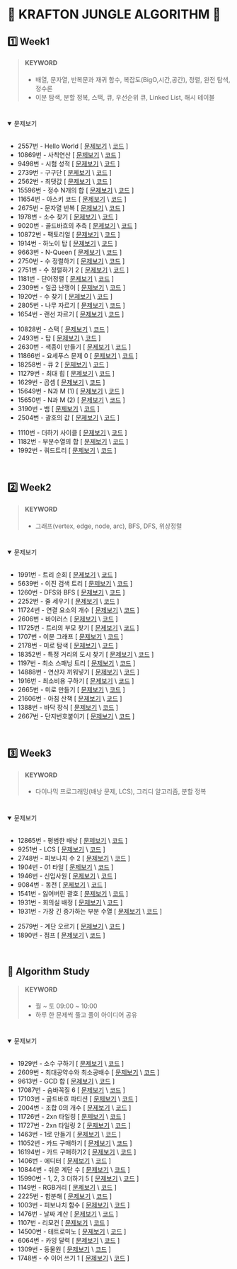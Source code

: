 # 🌱 KRAFTON JUNGLE ALGORITHM 🌱

## 1️⃣ Week1

> #### KEYWORD
>
> - 배열, 문자열, 반복문과 재귀 함수, 복잡도(BigO,시간,공간), 정렬, 완전 탐색, 정수론
> - 이분 탐색, 분할 정복, 스택, 큐, 우선순위 큐, Linked List, 해시 테이블
>
> #

<details open>
<summary>문제보기</summary>
<br>

- 2557번 - Hello World [ [문제보기](https://www.acmicpc.net/problem/2557) \ [코드](week1/2557.py) ]
- 10869번 - 사칙연산 [ [문제보기](https://www.acmicpc.net/problem/10869) \ [코드](week1/10869.py) ]
- 9498번 - 시험 성적 [ [문제보기](https://www.acmicpc.net/problem/9498) \ [코드](week1/9498.py) ]
- 2739번 - 구구단 [ [문제보기](https://www.acmicpc.net/problem/2739) \ [코드](week1/2739.py) ]
- 2562번 - 최댓값 [ [문제보기](https://www.acmicpc.net/problem/2562) \ [코드](week1/2562.py) ]
- 15596번 - 정수 N개의 합 [ [문제보기](https://www.acmicpc.net/problem/15596) \ [코드](week1/15596.py) ]
- 11654번 - 아스키 코드 [ [문제보기](https://www.acmicpc.net/problem/11654) \ [코드](week1/11654.py) ]
- 2675번 - 문자열 반복 [ [문제보기](https://www.acmicpc.net/problem/2675) \ [코드](week1/2675.py) ]
- 1978번 - 소수 찾기 [ [문제보기](https://www.acmicpc.net/problem/1978) \ [코드](week1/1978.py) ]
- 9020번 - 골드바흐의 추측 [ [문제보기](https://www.acmicpc.net/problem/9020) \ [코드](week1/9020.py) ]
- 10872번 - 팩토리얼 [ [문제보기](https://www.acmicpc.net/problem/10872) \ [코드](week1/10872.py) ]
- 1914번 - 하노이 탑 [ [문제보기](https://www.acmicpc.net/problem/1914) \ [코드](week1/1914.py) ]
- 9663번 - N-Queen [ [문제보기](https://www.acmicpc.net/problem/9663) \ [코드](week1/9663.py) ]
- 2750번 - 수 정렬하기 [ [문제보기](https://www.acmicpc.net/problem/2750) \ [코드](week1/2750.py) ]
- 2751번 - 수 정렬하기 2 [ [문제보기](https://www.acmicpc.net/problem/2751) \ [코드](week1/2751.py) ]
- 1181번 - 단어정렬 [ [문제보기](https://www.acmicpc.net/problem/1181) \ [코드](week1/1181.py) ]
- 2309번 - 일곱 난쟁이 [ [문제보기](https://www.acmicpc.net/problem/2309) \ [코드](week1/2309.py) ]
- 1920번 - 수 찾기 [ [문제보기](https://www.acmicpc.net/problem/1920) \ [코드](week1/1920.py) ]
- 2805번 - 나무 자르기 [ [문제보기](https://www.acmicpc.net/problem/2805) \ [코드](week1/2805.py) ]
- 1654번 - 랜선 자르기 [ [문제보기](https://www.acmicpc.net/problem/1654) \ [코드](week1/1654.py) ]
<!-- - 8983번 - 사냥꾼 [ [문제보기](https://www.acmicpc.net/problem/8983) \ [코드](week1/8983.py) ] -->
- 10828번 - 스택 [ [문제보기](https://www.acmicpc.net/problem/10828) \ [코드](week1/10828.py) ]
- 2493번 - 탑 [ [문제보기](https://www.acmicpc.net/problem/2493) \ [코드](week1/2493.py) ]
- 2630번 - 색종이 만들기 [ [문제보기](https://www.acmicpc.net/problem/2630) \ [코드](week1/2630.py) ]
- 11866번 - 요세푸스 문제 0 [ [문제보기](https://www.acmicpc.net/problem/11866) \ [코드](week1/11866.py) ]
- 18258번 - 큐 2 [ [문제보기](https://www.acmicpc.net/problem/18258) \ [코드](week1/18258.py) ]
- 11279번 - 최대 힙 [ [문제보기](https://www.acmicpc.net/problem/11279) \ [코드](week1/11279.py) ]
- 1629번 - 곱셈 [ [문제보기](https://www.acmicpc.net/problem/1629) \ [코드](week1/1629.py) ]
- 15649번 - N과 M (1) [ [문제보기](https://www.acmicpc.net/problem/15649) \ [코드](week1/15649.py) ]
- 15650번 - N과 M (2) [ [문제보기](https://www.acmicpc.net/problem/15650) \ [코드](week1/15650.py) ]
- 3190번 - 뱀 [ [문제보기](https://www.acmicpc.net/problem/3190) \ [코드](week1/3190.py) ]
- 2504번 - 괄호의 값 [ [문제보기](https://www.acmicpc.net/problem/2504) \ [코드](week1/2504.py) ]
<!-- - 1655번 - 가운데를 말해요 [ [문제보기](https://www.acmicpc.net/problem/1655) \ [코드](week1/1655.py) ] -->
- 1110번 - 더하기 사이클 [ [문제보기](https://www.acmicpc.net/problem/1110) \ [코드](week1/1110.py) ]
- 1182번 - 부분수열의 합 [ [문제보기](https://www.acmicpc.net/problem/1182) \ [코드](week1/1182.py) ]
- 1992번 - 쿼드트리 [ [문제보기](https://www.acmicpc.net/problem/1992) \ [코드](week1/1992.py) ]

</details>

<br />

## 2️⃣ Week2

> #### KEYWORD
>
> - 그래프(vertex, edge, node, arc), BFS, DFS, 위상정렬
>
> #

<details open>
<summary>문제보기</summary>
<br>

- 1991번 - 트리 순회 [ [문제보기](https://www.acmicpc.net/problem/1991) \ [코드](week2/1991.py) ]
- 5639번 - 이진 검색 트리 [ [문제보기](https://www.acmicpc.net/problem/5639) \ [코드](week2/5639.py) ]
- 1260번 - DFS와 BFS [ [문제보기](https://www.acmicpc.net/problem/1260) \ [코드](week2/1260.py) ]
- 2252번 - 줄 세우기 [ [문제보기](https://www.acmicpc.net/problem/2252) \ [코드](week2/2252.py) ]
- 11724번 - 연결 요소의 개수 [ [문제보기](https://www.acmicpc.net/problem/11724) \ [코드](week2/11724.py) ]
- 2606번 - 바이러스 [ [문제보기](https://www.acmicpc.net/problem/2606) \ [코드](week2/2606.py) ]
- 11725번 - 트리의 부모 찾기 [ [문제보기](https://www.acmicpc.net/problem/11725) \ [코드](week2/11725.py) ]
- 1707번 - 이분 그래프 [ [문제보기](https://www.acmicpc.net/problem/1707) \ [코드](week2/1707.py) ]
- 2178번 - 미로 탐색 [ [문제보기](https://www.acmicpc.net/problem/2178) \ [코드](week2/2178.py) ]
- 18352번 - 특정 거리의 도시 찾기 [ [문제보기](https://www.acmicpc.net/problem/18352) \ [코드](week2/18352.py) ]
- 1197번 - 최소 스패닝 트리 [ [문제보기](https://www.acmicpc.net/problem/1197) \ [코드](week2/1197.py) ]
- 14888번 - 연산자 끼워넣기 [ [문제보기](https://www.acmicpc.net/problem/14888) \ [코드](week2/14888.py) ]
- 1916번 - 최소비용 구하기 [ [문제보기](https://www.acmicpc.net/problem/1916) \ [코드](week2/1916.py) ]
- 2665번 - 미로 만들기 [ [문제보기](https://www.acmicpc.net/problem/2665) \ [코드](week2/2665.py) ]
- 21606번 - 아침 산책 [ [문제보기](https://www.acmicpc.net/problem/21606) \ [코드](week2/21606.py) ]
- 1388번 - 바닥 장식 [ [문제보기](https://www.acmicpc.net/problem/1388) \ [코드](week1/1388.py) ]
- 2667번 - 단지번호붙이기 [ [문제보기](https://www.acmicpc.net/problem/2667) \ [코드](week2/2667.py) ]

</details>

<br />

## 3️⃣ Week3

> #### KEYWORD
>
> - 다이나믹 프로그래밍(배낭 문제, LCS), 그리디 알고리즘, 분할 정복
>
> #

<details open>
<summary>문제보기</summary>
<br>

- 12865번 - 평범한 배낭 [ [문제보기](https://www.acmicpc.net/problem/12865) \ [코드](week3/12865.py) ]
- 9251번 - LCS [ [문제보기](https://www.acmicpc.net/problem/9251) \ [코드](week3/9251.py) ]
- 2748번 - 피보나치 수 2 [ [문제보기](https://www.acmicpc.net/problem/2748) \ [코드](week3/2748.py) ]
- 1904번 - 01 타일 [ [문제보기](https://www.acmicpc.net/problem/1904) \ [코드](week3/1904.py) ]
- 1946번 - 신입사원 [ [문제보기](https://www.acmicpc.net/problem/1946) \ [코드](week3/1946.py) ]
- 9084번 - 동전 [ [문제보기](https://www.acmicpc.net/problem/9084) \ [코드](week3/9084.py) ]
- 1541번 - 잃어버린 괄호 [ [문제보기](https://www.acmicpc.net/problem/1541) \ [코드](week3/1541.py) ]
- 1931번 - 회의실 배정 [ [문제보기](https://www.acmicpc.net/problem/1931) \ [코드](week3/11053.py) ]
- 1931번 - 가장 긴 증가하는 부분 수열 [ [문제보기](https://www.acmicpc.net/problem/11053) \ [코드](week3/11053.py) ]
<!-- - 2098번 - 외판원 순회 [ [문제보기](https://www.acmicpc.net/problem/2098) \ [코드](week3/2098.py) ] -->
- 2579번 - 계단 오르기 [ [문제보기](https://www.acmicpc.net/problem/2579) \ [코드](week3/2579.py) ]
- 1890번 - 점프 [ [문제보기](https://www.acmicpc.net/problem/1890) \ [코드](week3/1890.py) ]

</details>

<br />

## 🔢 Algorithm Study

> #### KEYWORD
>
> - 월 ~ 토 09:00 ~ 10:00
> - 하루 한 문제씩 풀고 풀이 아이디어 공유
>
> #

<details open>
<summary>문제보기</summary>
<br>

- 1929번 - 소수 구하기 [ [문제보기](https://www.acmicpc.net/problem/1929) \ [코드](algorithm_study/1929.py) ]
- 2609번 - 최대공약수와 최소공배수 [ [문제보기](https://www.acmicpc.net/problem/2609) \ [코드](algorithm_study/2609.py) ]
- 9613번 - GCD 합 [ [문제보기](https://www.acmicpc.net/problem/9613) \ [코드](algorithm_study/9613.py) ]
- 17087번 - 숨바꼭질 6 [ [문제보기](https://www.acmicpc.net/problem/17087) \ [코드](algorithm_study/17087.py) ]
- 17103번 - 골드바흐 파티션 [ [문제보기](https://www.acmicpc.net/problem/17103) \ [코드](algorithm_study/17103.py) ]
- 2004번 - 조합 0의 개수 [ [문제보기](https://www.acmicpc.net/problem/2004) \ [코드](algorithm_study/2004.py) ]
- 11726번 - 2xn 타일링 [ [문제보기](https://www.acmicpc.net/problem/11726) \ [코드](algorithm_study/11726.py) ]
- 11727번 - 2xn 타일링 2 [ [문제보기](https://www.acmicpc.net/problem/11727) \ [코드](algorithm_study/11727.py) ]
- 1463번 - 1로 만들기 [ [문제보기](https://www.acmicpc.net/problem/1463) \ [코드](algorithm_study/1463.py) ]
- 11052번 - 카드 구매하기 [ [문제보기](https://www.acmicpc.net/problem/11052) \ [코드](algorithm_study/11052.py) ]
- 16194번 - 카드 구매하기2 [ [문제보기](https://www.acmicpc.net/problem/16194) \ [코드](algorithm_study/16194.py) ]
- 1406번 - 에디터 [ [문제보기](https://www.acmicpc.net/problem/1406) \ [코드](algorithm_study/1406.py) ]
- 10844번 - 쉬운 계단 수 [ [문제보기](https://www.acmicpc.net/problem/10844) \ [코드](algorithm_study/10844.py) ]
- 15990번 - 1, 2, 3 더하기 5 [ [문제보기](https://www.acmicpc.net/problem/15990) \ [코드](algorithm_study/15990.py) ]
- 1149번 - RGB거리 [ [문제보기](https://www.acmicpc.net/problem/1149) \ [코드](algorithm_study/1149.py) ]
- 2225번 - 합분해 [ [문제보기](https://www.acmicpc.net/problem/2225) \ [코드](algorithm_study/2225.py) ]
- 1003번 - 피보나치 함수 [ [문제보기](https://www.acmicpc.net/problem/1003) \ [코드](algorithm_study/1003.py) ]
- 1476번 - 날짜 계산 [ [문제보기](https://www.acmicpc.net/problem/1476) \ [코드](algorithm_study/1476.py) ]
- 1107번 - 리모컨 [ [문제보기](https://www.acmicpc.net/problem/1107) \ [코드](algorithm_study/1107.py) ]
- 14500번 - 테트로미노 [ [문제보기](https://www.acmicpc.net/problem/14500) \ [코드](algorithm_study/14500.py) ]
- 6064번 - 카잉 달력 [ [문제보기](https://www.acmicpc.net/problem/6064) \ [코드](algorithm_study/6064.py) ]
- 1309번 - 동물원 [ [문제보기](https://www.acmicpc.net/problem/1309) \ [코드](algorithm_study/1309.py) ]
- 1748번 - 수 이어 쓰기 1 [ [문제보기](https://www.acmicpc.net/problem/1748) \ [코드](algorithm_study/1748.py) ]

</details>
